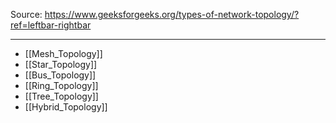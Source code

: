 Source:
https://www.geeksforgeeks.org/types-of-network-topology/?ref=leftbar-rightbar

---

- [[Mesh_Topology]]
- [[Star_Topology]]
- [[Bus_Topology]]
- [[Ring_Topology]]
- [[Tree_Topology]]
- [[Hybrid_Topology]]
